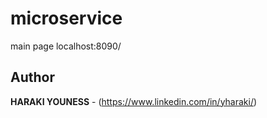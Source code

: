 # microservice

main page localhost:8090/

## Author 
**HARAKI YOUNESS** - (https://www.linkedin.com/in/yharaki/)
